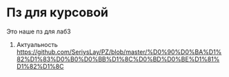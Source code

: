 # Пз для курсовой 
 Это наше пз для лаб3
 1. Актуальность https://github.com/SeriysLay/PZ/blob/master/%D0%90%D0%BA%D1%82%D1%83%D0%B0%D0%BB%D1%8C%D0%BD%D0%BE%D1%81%D1%82%D1%8C
